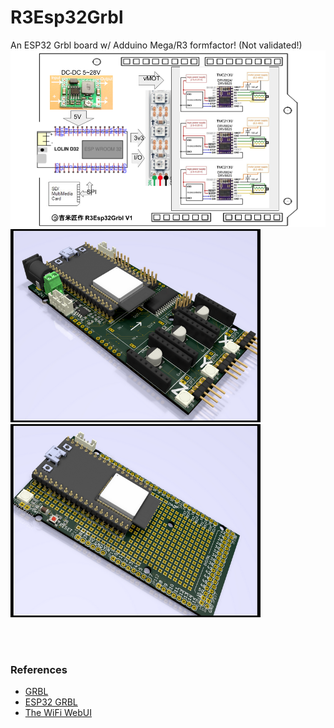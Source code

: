 # R3Esp32Grbl
An ESP32 Grbl board w/ Adduino Mega/R3 formfactor! (Not validated!)
<img src="R3ESP32Grbl_BlockDiagram.png" width="640"/> <br>
<img src="Hardware/Mega32Grbl_svga.png" width="400"/><img src="Hardware/Mega32Shield_svga.png" width="400"/> 

<br>
<br>

### References
  - [GRBL](https://github.com/gnea/grbl/wiki) <br>
  - [ESP32 GRBL](https://github.com/bdring/Grbl_Esp32) <br>
  - [The WiFi WebUI](https://github.com/luc-github/ESP3D-WEBUI)
